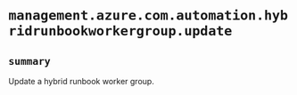 # `management.azure.com.automation.hybridrunbookworkergroup.update`

## `summary`
Update a hybrid runbook worker group.


